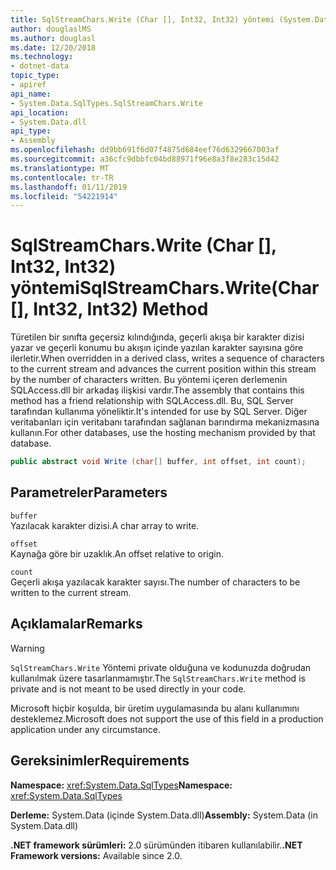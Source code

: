 ```yaml
---
title: SqlStreamChars.Write (Char [], Int32, Int32) yöntemi (System.Data.SqlTypes)
author: douglaslMS
ms.author: douglasl
ms.date: 12/20/2018
ms.technology:
- dotnet-data
topic_type:
- apiref
api_name:
- System.Data.SqlTypes.SqlStreamChars.Write
api_location:
- System.Data.dll
api_type:
- Assembly
ms.openlocfilehash: dd9bb691f6d07f4875d684eef76d6329667003af
ms.sourcegitcommit: a36cfc9dbbfc04bd88971f96e8a3f8e283c15d42
ms.translationtype: MT
ms.contentlocale: tr-TR
ms.lasthandoff: 01/11/2019
ms.locfileid: "54221914"
---
```

# <a name="sqlstreamcharswritechar-int32-int32-method"></a><span data-ttu-id="06506-102">SqlStreamChars.Write (Char [], Int32, Int32) yöntemi</span><span class="sxs-lookup"><span data-stu-id="06506-102">SqlStreamChars.Write(Char[], Int32, Int32) Method</span></span>

<span data-ttu-id="06506-103">Türetilen bir sınıfta geçersiz kılındığında, geçerli akışa bir karakter dizisi yazar ve geçerli konumu bu akışın içinde yazılan karakter sayısına göre ilerletir.</span><span class="sxs-lookup"><span data-stu-id="06506-103">When overridden in a derived class, writes a sequence of characters to the current stream and advances the current position within this stream by the number of characters written.</span></span> <span data-ttu-id="06506-104">Bu yöntemi içeren derlemenin SQLAccess.dll bir arkadaş ilişkisi vardır.</span><span class="sxs-lookup"><span data-stu-id="06506-104">The assembly that contains this method has a friend relationship with SQLAccess.dll.</span></span> <span data-ttu-id="06506-105">Bu, SQL Server tarafından kullanıma yöneliktir.</span><span class="sxs-lookup"><span data-stu-id="06506-105">It's intended for use by SQL Server.</span></span> <span data-ttu-id="06506-106">Diğer veritabanları için veritabanı tarafından sağlanan barındırma mekanizmasına kullanın.</span><span class="sxs-lookup"><span data-stu-id="06506-106">For other databases, use the hosting mechanism provided by that database.</span></span>

```csharp
public abstract void Write (char[] buffer, int offset, int count);
```

## <a name="parameters"></a><span data-ttu-id="06506-107">Parametreler</span><span class="sxs-lookup"><span data-stu-id="06506-107">Parameters</span></span>

`buffer`  
<span data-ttu-id="06506-108">Yazılacak karakter dizisi.</span><span class="sxs-lookup"><span data-stu-id="06506-108">A char array to write.</span></span>

`offset`  
<span data-ttu-id="06506-109">Kaynağa göre bir uzaklık.</span><span class="sxs-lookup"><span data-stu-id="06506-109">An offset relative to origin.</span></span>

`count`  
<span data-ttu-id="06506-110">Geçerli akışa yazılacak karakter sayısı.</span><span class="sxs-lookup"><span data-stu-id="06506-110">The number of characters to be written to the current stream.</span></span>

## <a name="remarks"></a><span data-ttu-id="06506-111">Açıklamalar</span><span class="sxs-lookup"><span data-stu-id="06506-111">Remarks</span></span>

> [!WARNING]
> <span data-ttu-id="06506-112">`SqlStreamChars.Write` Yöntemi private olduğuna ve kodunuzda doğrudan kullanılmak üzere tasarlanmamıştır.</span><span class="sxs-lookup"><span data-stu-id="06506-112">The `SqlStreamChars.Write` method is private and is not meant to be used directly in your code.</span></span>
>
> <span data-ttu-id="06506-113">Microsoft hiçbir koşulda, bir üretim uygulamasında bu alanı kullanımını desteklemez.</span><span class="sxs-lookup"><span data-stu-id="06506-113">Microsoft does not support the use of this field in a production application under any circumstance.</span></span>

## <a name="requirements"></a><span data-ttu-id="06506-114">Gereksinimler</span><span class="sxs-lookup"><span data-stu-id="06506-114">Requirements</span></span>

<span data-ttu-id="06506-115">**Namespace:** <xref:System.Data.SqlTypes></span><span class="sxs-lookup"><span data-stu-id="06506-115">**Namespace:** <xref:System.Data.SqlTypes></span></span>

<span data-ttu-id="06506-116">**Derleme:** System.Data (içinde System.Data.dll)</span><span class="sxs-lookup"><span data-stu-id="06506-116">**Assembly:** System.Data (in System.Data.dll)</span></span>

<span data-ttu-id="06506-117">**.NET framework sürümleri:** 2.0 sürümünden itibaren kullanılabilir.</span><span class="sxs-lookup"><span data-stu-id="06506-117">**.NET Framework versions:** Available since 2.0.</span></span>